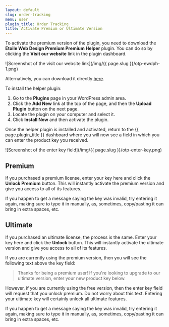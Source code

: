 ```yaml
---
layout: default
slug: order-tracking
menu: user
plugin_title: Order Tracking
title: Activate Premium or Ultimate Version
---
```

To activate the premium version of the plugin, you need to download the **Etoile Web Design Premium Premium Helper** plugin. You can do so by clicking the **Visit our website** link in the plugin dashboard.

![Screenshot of the visit our website link](/img/{{ page.slug }}/otp-ewdph-1.png)

Alternatively, you can download it directly [here](https://etoilewebdesign.com/downloads/ewd-premium-helper.zip).

To install the helper plugin:

1. Go to the **Plugins** page in your WordPress admin area.
2. Click the **Add New** link at the top of the page, and then the **Upload Plugin** button on the next page.
3. Locate the plugin on your computer and select it.
4. Click **Install Now** and then activate the plugin.

Once the helper plugin is installed and activated, return to the {{ page.plugin_title }} dashboard where you will now see a field in which you can enter the product key you received.

![Screenshot of the enter key field](/img/{{ page.slug }}/otp-enter-key.png)

## Premium

If you purchased a premium license, enter your key here and click the **Unlock Premium** button. This will instantly activate the premium version and give you access to all of its features.

If you happen to get a message saying the key was invalid, try entering it again, making sure to type it in manually, as, sometimes, copy/pasting it can bring in extra spaces, etc.

## Ultimate

If you purchased an ultimate license, the process is the same. Enter your key here and click the **Unlock** button. This will instantly activate the ultimate version and give you access to all of its features.

If you are currently using the premium version, then you will see the following text above the key field:

> Thanks for being a premium user! If you're looking to upgrade to our ultimate version, enter your new product key below.

However, if you are currently using the free version, then the enter key field will request that you unlock premium. Do not worry about this text. Entering your ultimate key will certainly unlock all ultimate features.

If you happen to get a message saying the key was invalid, try entering it again, making sure to type it in manually, as, sometimes, copy/pasting it can bring in extra spaces, etc.